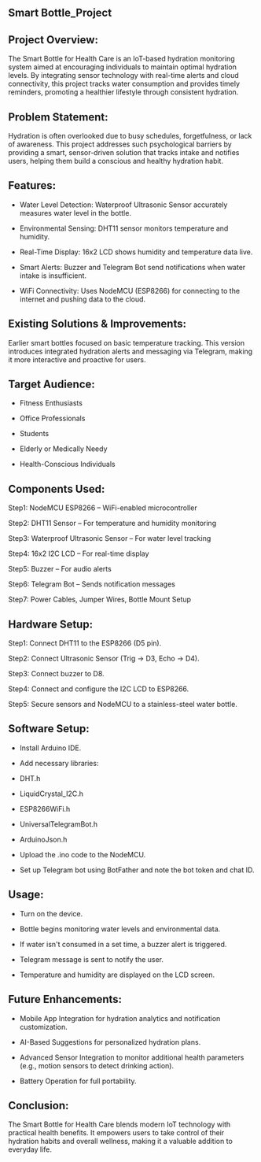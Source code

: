 ## Smart Bottle_Project
## Project Overview:
The Smart Bottle for Health Care is an IoT-based hydration monitoring system aimed at encouraging individuals to maintain optimal hydration levels. By integrating sensor technology with real-time alerts and cloud connectivity, this project tracks water consumption and provides timely reminders, promoting a healthier lifestyle through consistent hydration.

## Problem Statement:
Hydration is often overlooked due to busy schedules, forgetfulness, or lack of awareness. This project addresses such psychological barriers by providing a smart, sensor-driven solution that tracks intake and notifies users, helping them build a conscious and healthy hydration habit.

## Features:
- Water Level Detection: Waterproof Ultrasonic Sensor accurately measures water level in the bottle.

- Environmental Sensing: DHT11 sensor monitors temperature and humidity.

- Real-Time Display: 16x2 LCD shows humidity and temperature data live.

- Smart Alerts: Buzzer and Telegram Bot send notifications when water intake is insufficient.

- WiFi Connectivity: Uses NodeMCU (ESP8266) for connecting to the internet and pushing data to the cloud.

## Existing Solutions & Improvements:
Earlier smart bottles focused on basic temperature tracking. This version introduces integrated hydration alerts and messaging via Telegram, making it more interactive and proactive for users.

## Target Audience:
- Fitness Enthusiasts

- Office Professionals

- Students

- Elderly or Medically Needy

- Health-Conscious Individuals

## Components Used:
Step1: NodeMCU ESP8266 – WiFi-enabled microcontroller

Step2: DHT11 Sensor – For temperature and humidity monitoring

Step3: Waterproof Ultrasonic Sensor – For water level tracking

Step4: 16x2 I2C LCD – For real-time display

Step5: Buzzer – For audio alerts

Step6: Telegram Bot – Sends notification messages

Step7: Power Cables, Jumper Wires, Bottle Mount Setup

## Hardware Setup:
Step1: Connect DHT11 to the ESP8266 (D5 pin).

Step2: Connect Ultrasonic Sensor (Trig → D3, Echo → D4).

Step3: Connect buzzer to D8.

Step4: Connect and configure the I2C LCD to ESP8266.

Step5: Secure sensors and NodeMCU to a stainless-steel water bottle.

## Software Setup:
- Install Arduino IDE.

- Add necessary libraries:

- DHT.h

- LiquidCrystal_I2C.h

- ESP8266WiFi.h

- UniversalTelegramBot.h

- ArduinoJson.h

- Upload the .ino code to the NodeMCU.

- Set up Telegram bot using BotFather and note the bot token and chat ID.

## Usage:
- Turn on the device.

- Bottle begins monitoring water levels and environmental data.

- If water isn't consumed in a set time, a buzzer alert is triggered.

- Telegram message is sent to notify the user.

- Temperature and humidity are displayed on the LCD screen.

## Future Enhancements:
- Mobile App Integration for hydration analytics and notification customization.

- AI-Based Suggestions for personalized hydration plans.

-  Advanced Sensor Integration to monitor additional health parameters (e.g., motion sensors to detect drinking action).

-  Battery Operation for full portability.

## Conclusion:
The Smart Bottle for Health Care blends modern IoT technology with practical health benefits. It empowers users to take control of their hydration habits and overall wellness, making it a valuable addition to everyday life.
